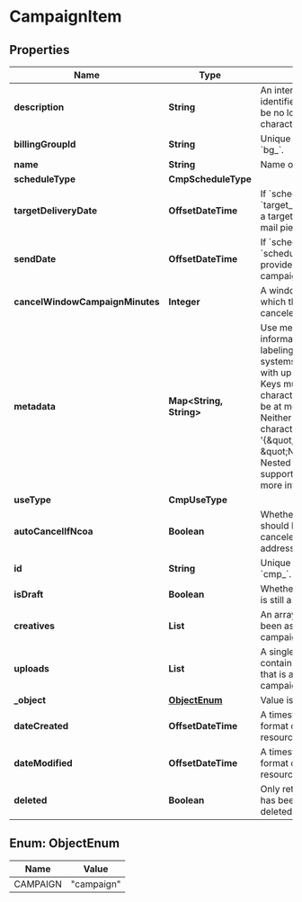 

# CampaignItem


## Properties

| Name | Type | Description | Notes |
|------------ | ------------- | ------------- | -------------|
|**description** | **String** | An internal description that identifies this resource. Must be no longer than 255 characters.  |  |
|**billingGroupId** | **String** | Unique identifier prefixed with &#x60;bg_&#x60;. |  [optional] |
|**name** | **String** | Name of the campaign. |  |
|**scheduleType** | **CmpScheduleType** |  |  |
|**targetDeliveryDate** | **OffsetDateTime** | If &#x60;schedule_type&#x60; is &#x60;target_delivery_date&#x60;, provide a targeted delivery date for mail pieces in this campaign. |  [optional] |
|**sendDate** | **OffsetDateTime** | If &#x60;schedule_type&#x60; is &#x60;scheduled_send_date&#x60;, provide a date to send this campaign. |  [optional] |
|**cancelWindowCampaignMinutes** | **Integer** | A window, in minutes, within which the campaign can be canceled. |  [optional] |
|**metadata** | **Map&lt;String, String&gt;** | Use metadata to store custom information for tagging and labeling back to your internal systems. Must be an object with up to 20 key-value pairs. Keys must be at most 40 characters and values must be at most 500 characters. Neither can contain the characters &#x60;\&quot;&#x60; and &#x60;\\&#x60;. i.e. &#39;{\&quot;customer_id\&quot; : \&quot;NEWYORK2015\&quot;}&#39; Nested objects are not supported.  See [Metadata](#section/Metadata) for more information. |  [optional] |
|**useType** | **CmpUseType** |  |  |
|**autoCancelIfNcoa** | **Boolean** | Whether or not a mail piece should be automatically canceled and not sent if the address is updated via NCOA. |  |
|**id** | **String** | Unique identifier prefixed with &#x60;cmp_&#x60;. |  |
|**isDraft** | **Boolean** | Whether or not the campaign is still a draft. |  |
|**creatives** | **List** | An array of creatives that have been associated with this campaign. |  |
|**uploads** | **List** | A single-element array containing the upload object that is assocated with this campaign. |  |
|**_object** | [**ObjectEnum**](#ObjectEnum) | Value is resource type. |  |
|**dateCreated** | **OffsetDateTime** | A timestamp in ISO 8601 format of the date the resource was created. |  |
|**dateModified** | **OffsetDateTime** | A timestamp in ISO 8601 format of the date the resource was last modified. |  |
|**deleted** | **Boolean** | Only returned if the resource has been successfully deleted. |  [optional] |



## Enum: ObjectEnum

| Name | Value |
|---- | -----|
| CAMPAIGN | &quot;campaign&quot; |



